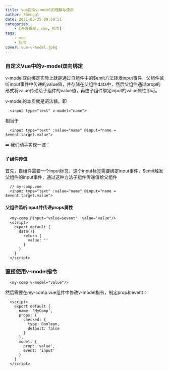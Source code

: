 ```yaml
---
title: vue指令v-model的理解与使用
author: Zhenggl
date: 2021-03-25 09:59:51
categories:
    - [开发框架, vue, 指令]
tags:
    - vue
    - 指令
cover: vue-v-model.jpeg
---
```


### 自定义Vue中的v-model双向绑定
v-model双向绑定实际上就是通过自组件中的$emit方法转发input事件，父组件监听input事件中传递的value值，并存储在父组件data中，然后父组件通过prop的形式将value传递给子组件的value值，再由子组件绑定input的value属性即可。

v-model的本质就是语法糖，即
```vue
  <input type="text" v-model="name">
```
相当于
```vue
  <input type="text" :value="name" @input="name = $event.target.value">
```
➡️ 我们动手实现一波：

#### 子组件传值
首先，自组件需要一个input标签，这个input标签需要绑定input事件，$emit触发父组件的input事件，通过这种方法子组件传递值给父组件
```vue
  // my-comp.vue
  <input type="text" :value="name" @input="name = $event.target.value">
```
#### 父组件监听input并传递props属性
```vue
  <my-comp @input="value=$event" :value="value"/>
  <script>
    export default {
      data(){
        return {
          value: ''
        }
      }
    }
  </script>
```

### 直接使用v-model指令
```vue
  <my-comp v-model="value"/>
```
然后需要在my-comp.vue组件中修改v-model指令，制定prop和event：
```vue
  <script>
    export default {
      name: 'MyComp',
      props: {
        checked: {
          type: Boolean,
          default: false
        }
      },
      model: {
        prop: 'value',
        event: 'input'
      }
    }
  </script>
```
